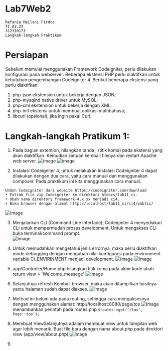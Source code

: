 # Lab7Web2
```
Refania Meilani Firdos
TI.A2.23
312310173
Langkah-langkah Praktikum
```
# Persiapan
Sebelum memulai menggunakan Framework Codeigniter, perlu dilakukan konfigurasi pada webserver. Beberapa ekstensi PHP perlu diaktifkan untuk kebutuhan pengembangan Codeigniter 4.
Berikut beberapa ekstensi yang perlu diaktifkan:
1. php-json ekstension untuk bekerja dengan JSON;
2. php-mysqlnd native driver untuk MySQL;
3. php-xml ekstension untuk bekerja dengan XML;
4. php-intl ekstensi untuk membuat aplikasi multibahasa;
5. libcurl (opsional), jika ingin pakai Curl.

# Langkah-langkah Pratikum 1:
1. Pada bagian extention, hilangkan tanda ; (titik koma) pada ekstensi yang akan diaktifkan. Kemudian simpan kembali filenya dan restart Apache web server. 
![image](https://github.com/user-attachments/assets/e7ab9777-ab80-47e0-b24f-1ca19c081d69)
![image](https://github.com/user-attachments/assets/e7feb6db-a300-4d2b-ae75-5243bb0d488e)

2. Instalasi Codeigniter 4, untuk melakukan instalasi Codeigniter 4 dapat dilakukan dengan dua cara, yaitu cara manual dan menggunakan composer. Pada praktikum ini kita menggunakan cara manual.
```
Unduh Codeigniter dari website https://codeigniter.com/download  
• Extrak file zip Codeigniter ke direktori htdocs/lab11_ci. 
• Ubah nama direktory framework-4.x.xx menjadi ci4. 
• Buka browser dengan alamat http://localhost/lab11_ci/ci4/public/
```
![image](https://github.com/user-attachments/assets/7e9b9960-b6ed-4145-980f-5061a5c9c027)

3. Menjalankan CLI (Command Line Interface), Codeigniter 4 menyediakan CLI untuk mempermudah proses development. Untuk mengakses CLI buka terminal/command prompt.  
![image](https://github.com/user-attachments/assets/3ff09c24-5f7a-44ff-a2d3-090773999761)
4. Untuk memudahkan mengetahui jenis errornya, maka perlu diaktifkan mode debugging dengan mengubah nilai konfigurasi pada environment variable CI_ENVIRINMENT menjadi development.
![image](https://github.com/user-attachments/assets/c8553b06-9765-4098-9ccf-ca36883b1dec)
![image](https://github.com/user-attachments/assets/e9a2e384-7c0e-4b50-adfe-0955fc089131)

5. app/Controller/Home.php hilangkan titik koma pada akhir kode ubah return view > 'Welcome_messege'
![image](https://github.com/user-attachments/assets/1e372547-33a5-451b-828d-2253567abee0)
6. Selanjutnya refresh Kembali browser, maka akan ditampilkan hasilnya yaotu halaman sudah
dapat diakses.
![image](https://github.com/user-attachments/assets/2fc078e5-012b-4986-abce-50960b14f38d)
7. Method ini belum ada pada routing, sehingga cara mengaksesnya dengan menggunakan
alamat: http://localhost:8080/page/tos
![image](https://github.com/user-attachments/assets/64d66bdf-3de8-44b5-9b30-5893e0517cb7)
menambahkan perintah pada routes.php ```$routes->get('/tos', Page::tos');```
8. Membuat ViewSelanjutnya adalam membuat view untuk tampilan web agar lebih menarik. Buat file baru dengan nama about.php pada direktori view (app/view/about.php)
![image](https://github.com/user-attachments/assets/6d6b8db5-f734-4888-b8dc-4c67ed9b4f7a)
9. 






